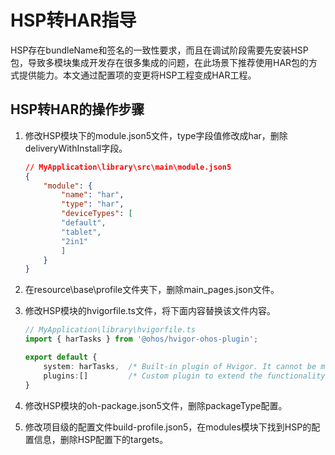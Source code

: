 # HSP转HAR指导
HSP存在bundleName和签名的一致性要求，而且在调试阶段需要先安装HSP包，导致多模块集成开发存在很多集成的问题，在此场景下推荐使用HAR包的方式提供能力。本文通过配置项的变更将HSP工程变成HAR工程。
## HSP转HAR的操作步骤

1. 修改HSP模块下的module.json5文件，type字段值修改成har，删除deliveryWithInstall字段。
    ```json
    // MyApplication\library\src\main\module.json5
    {
        "module": {
            "name": "har",
            "type": "har",
            "deviceTypes": [
            "default",
            "tablet",
            "2in1"
            ]
        }
    }
    ```
2. 在resource\base\profile文件夹下，删除main_pages.json文件。

3. 修改HSP模块的hvigorfile.ts文件，将下面内容替换该文件内容。
    ```ts
    // MyApplication\library\hvigorfile.ts
    import { harTasks } from '@ohos/hvigor-ohos-plugin';

    export default {
        system: harTasks,  /* Built-in plugin of Hvigor. It cannot be modified. */
        plugins:[]         /* Custom plugin to extend the functionality of Hvigor. */
    }
    ```

4. 修改HSP模块的oh-package.json5文件，删除packageType配置。

5. 修改项目级的配置文件build-profile.json5，在modules模块下找到HSP的配置信息，删除HSP配置下的targets。